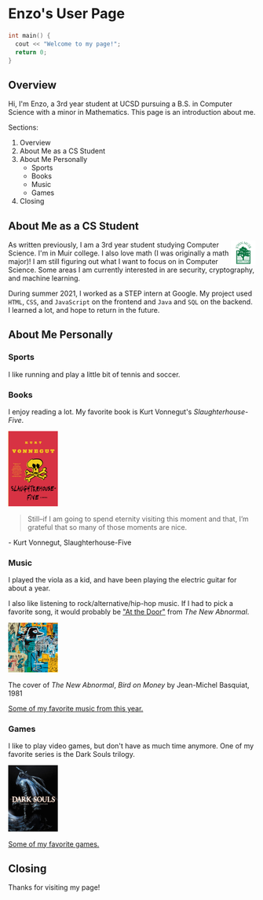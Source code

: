 # Enzo's User Page

```Cpp
int main() {
  cout << "Welcome to my page!";
  return 0;
}
```

## Overview
Hi, I'm Enzo, a 3rd year student at UCSD pursuing a B.S. in Computer Science with a minor in Mathematics. This page is an introduction about me.

Sections:
1. Overview
2. About Me as a CS Student
3. About Me Personally
    * Sports
	* Books
	* Music
	* Games
4. Closing

## About Me as a CS Student

<img src="./images/logoMui.png" align="right" width="10%">

As written previously, I am a 3rd year student studying Computer Science. I'm in Muir college. I also love math (I was originally a math major)! I am still figuring out what I want to focus on in Computer Science. Some areas I am currently interested in are security, cryptography, and machine learning.

During summer 2021, I worked as a STEP intern at Google. My project used `HTML`, `CSS`, and `JavaScript` on the frontend and `Java` and `SQL` on the backend. I learned a lot, and hope to return in the future.

## About Me Personally

### Sports
I like running and play a little bit of tennis and soccer.

### Books
I enjoy reading a lot. My favorite book is Kurt Vonnegut's *Slaughterhouse-Five*.

<img src="./images/slaughterhouse-five%20cover.jpg" width="20%">

> Still–if I am going to spend eternity visiting this moment and that, I’m grateful that so many of those moments are nice.

\- Kurt Vonnegut, Slaughterhouse-Five

### Music
I played the viola as a kid, and have been playing the electric guitar for about a year.

I also like listening to rock/alternative/hip-hop music. If I had to pick a favorite song, it would probably be ["At the Door"](https://www.youtube.com/watch?v=9CAz_vvsK9M) from  *The New Abnormal*.

<img src="./images/TNACover.jpg" width="20%">

The cover of *The New Abnormal*, *Bird on Money* by Jean-Michel Basquiat, 1981

[Some of my favorite music from this year.](./albums.md)

### Games
I like to play video games, but don't have as much time anymore. One of my favorite series is the Dark Souls trilogy.

<img src="./images/DSCover.jpg" width="20%">

[Some of my favorite games.](./games.md)

## Closing
Thanks for visiting my page!